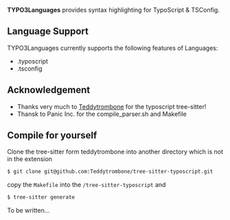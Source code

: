 **TYPO3Languages** provides syntax highlighting for TypoScript & TSConfig.

## Language Support

TYPO3Languages currently supports the following features of Languages:

- .typoscript
- .tsconfig

## Acknowledgement

- Thanks very much to [Teddytrombone](https://github.com/Teddytrombone/tree-sitter-typoscript) for the typoscript tree-sitter!
- Thansk to Panic Inc. for the compile_parser.sh and Makefile

## Compile for yourself

Clone the tree-sitter form teddytrombone into another directory which is not in the extension

```sh
$ git clone git@github.com:Teddytrombone/tree-sitter-typoscript.git
```

copy the `Makefile` into the `/tree-sitter-typoscript` and

```sh
$ tree-sitter generate
```
To be written...
